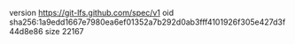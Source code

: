 version https://git-lfs.github.com/spec/v1
oid sha256:1a9edd1667e7980ea6ef01352a7b292d0ab3fff4101926f305e427d3f44d8e86
size 22167
